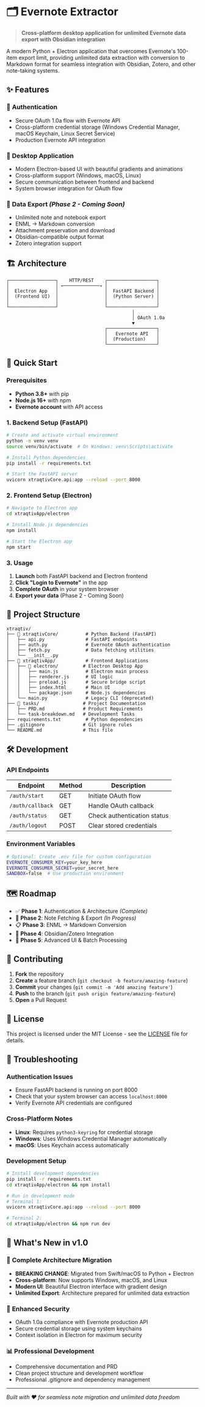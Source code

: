 # 🗂️ Evernote Extractor

> **Cross-platform desktop application for unlimited Evernote data export with Obsidian integration**

A modern Python + Electron application that overcomes Evernote's 100-item export limit, providing unlimited data extraction with conversion to Markdown format for seamless integration with Obsidian, Zotero, and other note-taking systems.

## ✨ Features

### 🔐 **Authentication**
- Secure OAuth 1.0a flow with Evernote API
- Cross-platform credential storage (Windows Credential Manager, macOS Keychain, Linux Secret Service)
- Production Evernote API integration

### 📱 **Desktop Application**
- Modern Electron-based UI with beautiful gradients and animations
- Cross-platform support (Windows, macOS, Linux)
- Secure communication between frontend and backend
- System browser integration for OAuth flow

### 🚀 **Data Export** *(Phase 2 - Coming Soon)*
- Unlimited note and notebook export
- ENML → Markdown conversion
- Attachment preservation and download
- Obsidian-compatible output format
- Zotero integration support

## 🏗️ Architecture

```
┌─────────────────┐    HTTP/REST    ┌──────────────────┐
│                 │ ←─────────────→ │                  │
│  Electron App   │                 │  FastAPI Backend │
│  (Frontend UI)  │                 │  (Python Server) │
│                 │                 │                  │
└─────────────────┘                 └──────────────────┘
                                              │
                                              │ OAuth 1.0a
                                              ▼
                                    ┌──────────────────┐
                                    │   Evernote API   │
                                    │  (Production)    │
                                    └──────────────────┘
```

## 🚀 Quick Start

### Prerequisites
- **Python 3.8+** with pip
- **Node.js 16+** with npm
- **Evernote account** with API access

### 1. Backend Setup (FastAPI)

```bash
# Create and activate virtual environment
python -m venv venv
source venv/bin/activate  # On Windows: venv\Scripts\activate

# Install Python dependencies
pip install -r requirements.txt

# Start the FastAPI server
uvicorn xtraqtivCore.api:app --reload --port 8000
```

### 2. Frontend Setup (Electron)

```bash
# Navigate to Electron app
cd xtraqtivApp/electron

# Install Node.js dependencies
npm install

# Start the Electron app
npm start
```

### 3. Usage

1. **Launch** both FastAPI backend and Electron frontend
2. **Click "Login to Evernote"** in the app
3. **Complete OAuth** in your system browser
4. **Export your data** (Phase 2 - Coming Soon)

## 📁 Project Structure

```
xtraqtiv/
├── 📁 xtraqtivCore/          # Python Backend (FastAPI)
│   ├── api.py               # FastAPI endpoints
│   ├── auth.py              # Evernote OAuth authentication
│   ├── fetch.py             # Data fetching utilities
│   └── __init__.py
├── 📁 xtraqtivApp/           # Frontend Applications
│   ├── 📁 electron/         # Electron Desktop App
│   │   ├── main.js          # Electron main process
│   │   ├── renderer.js      # UI logic
│   │   ├── preload.js       # Secure bridge script
│   │   ├── index.html       # Main UI
│   │   └── package.json     # Node.js dependencies
│   └── main.py              # Legacy CLI (deprecated)
├── 📁 tasks/                # Project Documentation
│   ├── PRD.md              # Product Requirements
│   └── task-breakdown.md   # Development Tasks
├── requirements.txt         # Python dependencies
├── .gitignore              # Git ignore rules
└── README.md               # This file
```

## 🛠️ Development

### API Endpoints

| Endpoint | Method | Description |
|----------|--------|-------------|
| `/auth/start` | GET | Initiate OAuth flow |
| `/auth/callback` | GET | Handle OAuth callback |
| `/auth/status` | GET | Check authentication status |
| `/auth/logout` | POST | Clear stored credentials |

### Environment Variables

```bash
# Optional: Create .env file for custom configuration
EVERNOTE_CONSUMER_KEY=your_key_here
EVERNOTE_CONSUMER_SECRET=your_secret_here
SANDBOX=false  # Use production environment
```

## 🗺️ Roadmap

- ✅ **Phase 1**: Authentication & Architecture *(Complete)*
- 🚧 **Phase 2**: Note Fetching & Export *(In Progress)*
- 📋 **Phase 3**: ENML → Markdown Conversion
- 🔗 **Phase 4**: Obsidian/Zotero Integration
- 🎨 **Phase 5**: Advanced UI & Batch Processing

## 🤝 Contributing

1. **Fork** the repository
2. **Create** a feature branch (`git checkout -b feature/amazing-feature`)
3. **Commit** your changes (`git commit -m 'Add amazing feature'`)
4. **Push** to the branch (`git push origin feature/amazing-feature`)
5. **Open** a Pull Request

## 📄 License

This project is licensed under the MIT License - see the [LICENSE](LICENSE) file for details.

## 🔧 Troubleshooting

### Authentication Issues
- Ensure FastAPI backend is running on port 8000
- Check that your system browser can access `localhost:8000`
- Verify Evernote API credentials are configured

### Cross-Platform Notes
- **Linux**: Requires `python3-keyring` for credential storage
- **Windows**: Uses Windows Credential Manager automatically
- **macOS**: Uses Keychain access automatically

### Development Setup
```bash
# Install development dependencies
pip install -r requirements.txt
cd xtraqtivApp/electron && npm install

# Run in development mode
# Terminal 1:
uvicorn xtraqtivCore.api:app --reload --port 8000

# Terminal 2:
cd xtraqtivApp/electron && npm run dev
```

## 🌟 What's New in v1.0

### 🚀 **Complete Architecture Migration**
- **BREAKING CHANGE**: Migrated from Swift/macOS to Python + Electron
- **Cross-platform**: Now supports Windows, macOS, and Linux
- **Modern UI**: Beautiful Electron interface with gradient design
- **Unlimited Export**: Architecture prepared for unlimited data extraction

### 🔐 **Enhanced Security**
- OAuth 1.0a compliance with Evernote production API
- Secure credential storage using system keychains
- Context isolation in Electron for maximum security

### 📊 **Professional Development**
- Comprehensive documentation and PRD
- Clean project structure and development workflow
- Professional .gitignore and dependency management

---

*Built with ❤️ for seamless note migration and unlimited data freedom*
